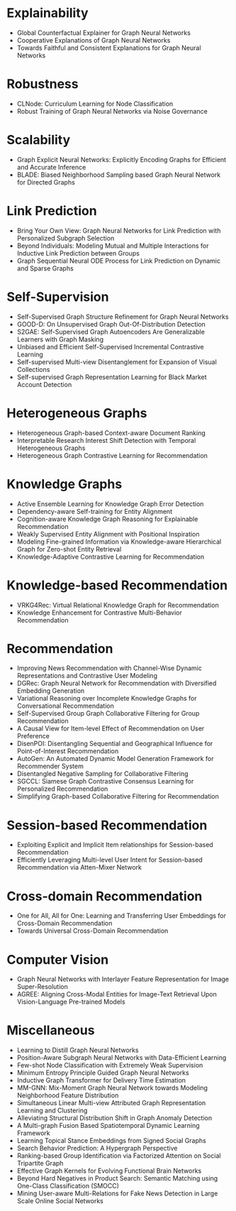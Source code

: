# Explainability
- Global Counterfactual Explainer for Graph Neural Networks
- Cooperative Explanations of Graph Neural Networks
- Towards Faithful and Consistent Explanations for Graph Neural Networks



# Robustness
- CLNode: Curriculum Learning for Node Classification
- Robust Training of Graph Neural Networks via Noise Governance



# Scalability
- Graph Explicit Neural Networks: Explicitly Encoding Graphs for Efficient and Accurate Inference
- BLADE: Biased Neighborhood Sampling based Graph Neural Network for Directed Graphs



# Link Prediction
- Bring Your Own View: Graph Neural Networks for Link Prediction with Personalized Subgraph Selection
- Beyond Individuals: Modeling Mutual and Multiple Interactions for Inductive Link Prediction between Groups
- Graph Sequential Neural ODE Process for Link Prediction on Dynamic and Sparse Graphs



# Self-Supervision
- Self-Supervised Graph Structure Refinement for Graph Neural Networks
- GOOD-D: On Unsupervised Graph Out-Of-Distribution Detection
- S2GAE: Self-Supervised Graph Autoencoders Are Generalizable Learners with Graph Masking
- Unbiased and Efficient Self-Supervised Incremental Contrastive Learning
- Self-supervised Multi-view Disentanglement for Expansion of Visual Collections
- Self-supervised Graph Representation Learning for Black Market Account Detection



# Heterogeneous Graphs
- Heterogeneous Graph-based Context-aware Document Ranking
- Interpretable Research Interest Shift Detection with Temporal Heterogeneous Graphs
- Heterogeneous Graph Contrastive Learning for Recommendation



# Knowledge Graphs
- Active Ensemble Learning for Knowledge Graph Error Detection
- Dependency-aware Self-training for Entity Alignment
- Cognition-aware Knowledge Graph Reasoning for Explainable Recommendation
- Weakly Supervised Entity Alignment with Positional Inspiration
- Modeling Fine-grained Information via Knowledge-aware Hierarchical Graph for Zero-shot Entity Retrieval
- Knowledge-Adaptive Contrastive Learning for Recommendation



# Knowledge-based Recommendation
- VRKG4Rec: Virtual Relational Knowledge Graph for Recommendation
- Knowledge Enhancement for Contrastive Multi-Behavior Recommendation



# Recommendation
- Improving News Recommendation with Channel-Wise Dynamic Representations and Contrastive User Modeling
- DGRec: Graph Neural Network for Recommendation with Diversified Embedding Generation
- Variational Reasoning over Incomplete Knowledge Graphs for Conversational Recommendation
- Self-Supervised Group Graph Collaborative Filtering for Group Recommendation
- A Causal View for Item-level Effect of Recommendation on User Preference
- DisenPOI: Disentangling Sequential and Geographical Influence for Point-of-Interest Recommendation
- AutoGen: An Automated Dynamic Model Generation Framework for Recommender System
- Disentangled Negative Sampling for Collaborative Filtering
- SGCCL: Siamese Graph Contrastive Consensus Learning for Personalized Recommendation
- Simplifying Graph-based Collaborative Filtering for Recommendation



# Session-based Recommendation
- Exploiting Explicit and Implicit Item relationships for Session-based Recommendation
- Efficiently Leveraging Multi-level User Intent for Session-based Recommendation via Atten-Mixer Network



# Cross-domain Recommendation
- One for All, All for One: Learning and Transferring User Embeddings for Cross-Domain Recommendation
- Towards Universal Cross-Domain Recommendation



# Computer Vision
- Graph Neural Networks with Interlayer Feature Representation for Image Super-Resolution
- AGREE: Aligning Cross-Modal Entities for Image-Text Retrieval Upon Vision-Language Pre-trained Models



# Miscellaneous
- Learning to Distill Graph Neural Networks
- Position-Aware Subgraph Neural Networks with Data-Efficient Learning
- Few-shot Node Classification with Extremely Weak Supervision
- Minimum Entropy Principle Guided Graph Neural Networks
- Inductive Graph Transformer for Delivery Time Estimation
- MM-GNN: Mix-Moment Graph Neural Network towards Modeling Neighborhood Feature Distribution
- Simultaneous Linear Multi-view Attributed Graph Representation Learning and Clustering
- Alleviating Structural Distribution Shift in Graph Anomaly Detection
- A Multi-graph Fusion Based Spatiotemporal Dynamic Learning Framework
- Learning Topical Stance Embeddings from Signed Social Graphs
- Search Behavior Prediction: A Hypergraph Perspective
- Ranking-based Group Identification via Factorized Attention on Social Tripartite Graph
- Effective Graph Kernels for Evolving Functional Brain Networks
- Beyond Hard Negatives in Product Search: Semantic Matching using One-Class Classification (SMOCC)
- Mining User-aware Multi-Relations for Fake News Detection in Large Scale Online Social Networks
